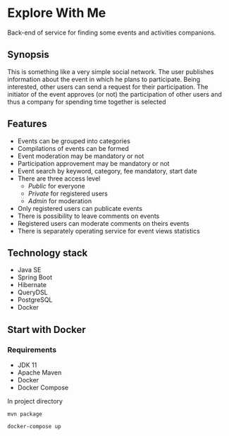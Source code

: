 # Explore With Me
Back-end of service for finding some events and activities companions.

## Synopsis
This is something like a very simple social network. The user publishes information about the event in which he plans to participate. Being interested, other users can send a request for their participation. The initiator of the event approves (or not) the participation of other users and thus a company for spending time together is selected

## Features
- Events can be grouped into categories
- Compilations of events can be formed
- Event moderation may be mandatory or not
- Participation approvement may be mandatory or not
- Event search by keyword, category, fee mandatory, start date
- There are three access level
  - *Public* for everyone
  - *Private* for registered users
  - *Admin* for moderation
- Only registered users can publicate events
- There is possibility to leave comments on events
- Registered users can moderate comments on theirs events
- There is separately operating service for event views statistics

## Technology stack
- Java SE
- Spring Boot
- Hibernate
- QueryDSL
- PostgreSQL
- Docker


## Start with Docker
### Requirements
- JDK 11
- Apache Maven
- Docker
- Docker Compose

In project directory

```mvn package```

```docker-compose up```
